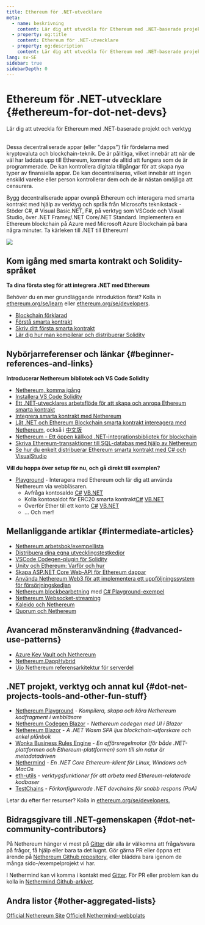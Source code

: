 ```yaml
---
title: Ethereum för .NET-utvecklare
meta:
  - name: beskrivning
    content: Lär dig att utveckla för Ethereum med .NET-baserade projekt och verktyg
  - property: og:title
    content: Ethereum för .NET-utvecklare
  - property: og:description
    content: Lär dig att utveckla för Ethereum med .NET-baserade projekt och verktyg
lang: sv-SE
sidebar: true
sidebarDepth: 0
---
```


# Ethereum för .NET-utvecklare {#ethereum-for-dot-net-devs}

<div class="featured">Lär dig att utveckla för Ethereum med .NET-baserade projekt och verktyg</div><br>

Dessa decentraliserade appar (eller "dapps") får fördelarna med kryptovaluta och blockchain-teknik. De är pålitliga, vilket innebär att när de väl har laddats upp till Ethereum, kommer de alltid att fungera som de är programmerade. De kan kontrollera digitala tillgångar för att skapa nya typer av finansiella appar. De kan decentraliseras, vilket innebär att ingen enskild varelse eller person kontrollerar dem och de är nästan omöjliga att censurera.

Bygg decentraliserade appar ovanpå Ethereum och interagera med smarta kontrakt med hjälp av verktyg och språk från Microsofts teknikstack - Stöder C#, # Visual Basic.NET, F#, på verktyg som VSCode och Visual Studio, över .NET Framey/.NET Core/.NET Standard. Implementera en Ethereum blockchain på Azure med Microsoft Azure Blockchain på bara några minuter. Ta kärleken till .NET till Ethereum!

<img src="https://raw.githubusercontent.com/Nethereum/Nethereum/master/logos/logo192x192t.png" />

## Kom igång med smarta kontrakt och Solidity-språket

**Ta dina första steg för att integrera .NET med Ethereum**

Behöver du en mer grundläggande introduktion först? Kolla in [ethereum.org/se/learn](/se/learn/) eller [ethereum.org/se/developers](/se/developers/).

- [Blockchain förklarad](https://kauri.io/article/d55684513211466da7f8cc03987607d5/blockchain-explained)
- [Förstå smarta kontrakt](https://kauri.io/article/e4f66c6079e74a4a9b532148d3158188/ethereum-101-part-5-the-smart-contract)
- [Skriv ditt första smarta kontrakt](https://kauri.io/article/124b7db1d0cf4f47b414f8b13c9d66e2/remix-ide-your-first-smart-contract)
- [Lär dig hur man kompilerar och distribuerar Solidity](https://kauri.io/article/973c5f54c4434bb1b0160cff8c695369/understanding-smart-contract-compilation-and-deployment)

## Nybörjarreferenser och länkar {#beginner-references-and-links}

**Introducerar Nethereum bibliotek och VS Code Solidity**

- [Nethereum, komma igång](https://docs.nethereum.com/en/latest/getting-started/)
- [Installera VS Code Solidity](https://marketplace.visualstudio.com/items?itemName=JuanBlanco.solidity)
- [Ett .NET-utvecklares arbetsflöde för att skapa och anropa Ethereum smarta kontrakt](https://medium.com/coinmonks/a-net-developers-workflow-for-creating-and-calling-ethereum-smart-contracts-44714f191db2)
- [Integrera smarta kontrakt med Nethereum](https://kauri.io/article/b54334b0695342c1bbe161c4c4467b50/smart-contracts-integration-with-nethereum)
- [Låt .NET och Ethereum Blockchain smarta kontrakt intereagera med Nethereum](https://medium.com/my-blockchain-development-daily-journey/interfacing-net-and-ethereum-blockchain-smart-contracts-with-nethereum-2fa3729ac933), också i [中文版](https://medium.com/my-blockchain-development-daily-journey/%E4%BD%BF%E7%94%A8nethereum%E9%80%A3%E6%8E%A5-net%E5%92%8C%E4%BB%A5%E5%A4%AA%E7%B6%B2%E5%8D%80%E5%A1%8A%E9%8F%88%E6%99%BA%E8%83%BD%E5%90%88%E7%B4%84-4a96d35ad1e1)
- [Nethereum - Ett öppen källkod .NET-integrationsbibliotek för blockchain](https://kauri.io/article/d15dfd4903f149cdb84b3ce666103b52/v1/nethereum-an-open-source-.net-integration-library-for-blockchain)
- [Skriva Ethereum-transaktioner till SQL-databas med hjälp av Nethereum](https://medium.com/coinmonks/writing-ethereum-transactions-to-sql-database-using-nethereum-fd94e0e4fa36)
- [Se hur du enkelt distribuerar Ethereum smarta kontrakt med C# och VisualStudio](https://koukia.ca/deploy-ethereum-smart-contracts-using-c-and-visualstudio-5be188ae928c) <br>

**Vill du hoppa över setup för nu, och gå direkt till exemplen?**

- [Playground](http://playground.nethereum.com/) - Interagera med Ethereum och lär dig att använda Nethereum via webbläsaren.
  - Avfråga kontosaldo [C#](http://playground.nethereum.com/csharp/id/1001) [VB.NET](http://playground.nethereum.com/vb/id/2001)
  - Kolla kontosaldot för ERC20 smarta kontrakt[C#](http://playground.nethereum.com/csharp/id/1005) [VB.NET](http://playground.nethereum.com/vb/id/2004)
  - Överför Ether till ett konto [C#](http://playground.nethereum.com/csharp/id/1003) [VB.NET](http://playground.nethereum.com/vb/id/2003)
  - ... Och mer!

## Mellanliggande artiklar {#intermediate-articles}

- [Nethereum arbetsbok/exempellista](http://docs.nethereum.com/en/latest/Nethereum.Workbooks/docs/)
- [Distribuera dina egna utvecklingstestkedjor](https://github.com/Nethereum/Testchains)
- [VSCode Codegen-plugin för Solidity](https://docs.nethereum.com/en/latest/nethereum-codegen-vscodesolidity/)
- [Unity och Ethereum: Varför och hur](https://www.raywenderlich.com/5509-unity-and-ethereum-why-and-how)
- [Skapa ASP.NET Core Web-API för Ethereum dappar](https://tech-mint.com/create-asp-net-core-web-api-for-ethereum-dapps/)
- [Använda Nethereum Web3 för att implementera ett uppföljningssystem för försörjningskedjan](http://blog.pomiager.com/post/using-nethereum-web3-to-implement-a-supply-chain-traking-system4)
- [Nethereum blockbearbetning](https://nethereum.readthedocs.io/en/latest/nethereum-block-processing-detail/) med [C# Playground-exempel](http://playground.nethereum.com/csharp/id/1025)
- [Nethereum Websocket-streaming](https://nethereum.readthedocs.io/en/latest/nethereum-subscriptions-streaming/)
- [Kaleido och Nethereum](https://kaleido.io/kaleido-and-nethereum/)
- [Quorum och Nethereum](https://github.com/Nethereum/Nethereum/blob/master/src/Nethereum.Quorum/README.md)

## Avancerad mönsteranvändning {#advanced-use-patterns}

- [Azure Key Vault och Nethereum](https://github.com/Azure-Samples/bc-community-samples/tree/master/akv-nethereum)
- [Nethereum.DappHybrid](https://github.com/Nethereum/Nethereum.DappHybrid)
- [Ujo Nethereum referensarkitektur för serverdel](https://docs.nethereum.com/en/latest/nethereum-ujo-backend-sample/)

## .NET projekt, verktyg och annat kul {#dot-net-projects-tools-and-other-fun-stuff}

- [Nethereum Playground](http://playground.nethereum.com/) - _Kompilera, skapa och köra Nethereum kodfragment i webbläsare_
- [Nethereum Codegen Blazor](https://github.com/Nethereum/Nethereum.CodeGen.Blazor) - _Nethereum codegen med UI i Blazor_
- [Nethereum Blazor](https://github.com/Nethereum/NethereumBlazor) - _A .NET Wasm SPA ljus blockchain-utforskare och enkel plånbok_
- [Wonka Business Rules Engine](https://docs.nethereum.com/en/latest/wonka/) - _En affärsregelmotor (för både .NET-plattformen och Ethereum-plattformen) som till sin natur är metadatadriven_
- [Nethermind](https://github.com/NethermindEth/nethermind) - _En .NET Core Ethereum-klient för Linux, Windows och MacOs_
- [eth-utils](https://github.com/ethereum/eth-utils/) - _verktygsfunktioner för att arbeta med Ethereum-relaterade kodbaser_
- [TestChains](https://github.com/Nethereum/TestChains) - _Förkonfigurerade .NET devchains för snabb respons (PoA)_

Letar du efter fler resurser? Kolla in [ethereum.org/se/developers.](/se/developers/)

## Bidragsgivare till .NET-gemenskapen {#dot-net-community-contributors}

På Nethereum hänger vi mest på [Gitter](https://gitter.im/Nethereum/Nethereum) där alla är välkomna att fråga/svara på frågor, få hjälp eller bara ta det lugnt. Gör gärna PR eller öppna ett ärende på [Nethereum Github repository](https://github.com/Nethereum), eller bläddra bara igenom de många sido-/exempelprojekt vi har.

I Nethermind kan vi komma i kontakt med [Gitter](https://gitter.im/nethermindeth/nethermind). För PR eller problem kan du kolla in [Nethermind Github-arkivet](https://github.com/NethermindEth/nethermind).

## Andra listor {#other-aggregated-lists}

[Official Nethereum Site](https://nethereum.com/) [Officiell Nethermind-webbplats](https://nethermind.io/)
